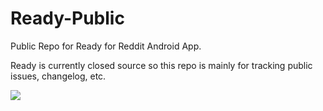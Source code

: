 # Ready-Public
Public Repo for Ready for Reddit Android App.

Ready is currently closed source so this repo is mainly for tracking public issues, changelog, etc.

![](Ready_v3.0.0.webp)

